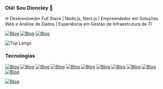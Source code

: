 ### Olá! Sou Dioncley 👋

🌐 Desenvolvedor Full Stack | Node.js, Next.js | Empreendedor em Soluções Web e Análise de Dados | Experiência em Gestão de Infraestrutura de TI

[![Blog](https://img.shields.io/badge/LinkedIn-0077B5?style=for-the-badge&logo=linkedin&logoColor=white)](https://www.linkedin.com/in/f-dioncley-50744b185/)
[![Blog](https://img.shields.io/badge/Instagram-E4405F?style=for-the-badge&logo=instagram&logoColor=white)](https://www.instagram.com/_dioncley/)
[![Blog](https://img.shields.io/badge/Gmail-D14836?style=for-the-badge&logo=gmail&logoColor=white)](mailto:diom147@gmail.com)

![Top Langs](https://github-readme-stats.vercel.app/api/top-langs/?username=Diom852&layout=compact&langs_count=7&theme=radical)


### Tecnologias
[![Blog](https://img.shields.io/badge/Node.js-43853D?style=for-the-badge&logo=node.js&logoColor=white)](#)
[![Blog](https://img.shields.io/badge/TypeScript-007ACC?style=for-the-badge&logo=typescript&logoColor=white)](#)
[![Blog](https://img.shields.io/badge/Express.js-404D59?style=for-the-badge)](#)
[![Blog](https://img.shields.io/badge/JavaScript-F7DF1E?style=for-the-badge&logo=javascript&logoColor=black)](#)
[![Blog](https://img.shields.io/badge/MongoDB-4EA94B?style=for-the-badge&logo=mongodb&logoColor=white)](#)
[![Blog](https://img.shields.io/badge/PostgreSQL-316192?style=for-the-badge&logo=postgresql&logoColor=white)](#)
[![Blog](https://img.shields.io/badge/React-20232A?style=for-the-badge&logo=react&logoColor=61DAFB)](#)
[![Blog](https://img.shields.io/badge/Tailwind_CSS-38B2AC?style=for-the-badge&logo=tailwind-css&logoColor=white)](#)
[![Blog](https://img.shields.io/badge/Python-3776AB?style=for-the-badge&logo=python&logoColor=white)](#)
[![Blog](https://img.shields.io/badge/JavaScript-323330?style=for-the-badge&logo=javascript&logoColor=F7DF1E)](#)
[![Blog](https://img.shields.io/badge/TensorFlow-FF6F00?style=for-the-badge&logo=tensorflow&logoColor=white)](#)

[![Blog](https://img.shields.io/github/watchers/Diom852/Diom852.svg)](#)

<!--
**Diom852/Diom852** is a ✨ _special_ ✨ repository because its `README.md` (this file) appears on your GitHub profile.

Here are some ideas to get you started:

- 🔭 I’m currently working on ...
- 🌱 I’m currently learning ...
- 👯 I’m looking to collaborate on ...
- 🤔 I’m looking for help with ...
- 💬 Ask me about ...
- 📫 How to reach me: ...
- 😄 Pronouns: ...
- ⚡ Fun fact: ...
-->
